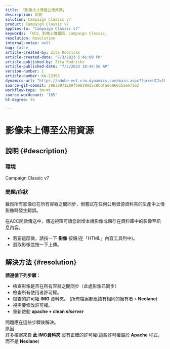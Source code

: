 ```yaml
---
title: 「影像未上傳至公用資源」
description: 說明
solution: Campaign Classic v7
product: Campaign Classic v7
applies-to: "Campaign Classic v7"
keywords: 「KCS、影像上傳錯誤、Campaign Classic」
resolution: Resolution
internal-notes: null
bug: false
article-created-by: Zita Rodricks
article-created-date: "7/3/2023 5:46:09 PM"
article-published-by: Zita Rodricks
article-published-date: "7/5/2023 10:44:56 AM"
version-number: 1
article-number: KA-22395
dynamics-url: "https://adobe-ent.crm.dynamics.com/main.aspx?forceUCI=1&pagetype=entityrecord&etn=knowledgearticle&id=ff97d978-c919-ee11-8f6e-6045bd006268"
source-git-commit: 3963e9712b9fb9819925c8bbfae6966bb5ee71d2
workflow-type: tm+mt
source-wordcount: '165'
ht-degree: 5%

---
```


# 影像未上傳至公用資源

## 說明 {#description}


### <b>環境 </b>

Campaign Classic v7

### <b>問題/症狀</b>

雖然所有影像已在所有容器之間同步，但嘗試在任何公用資源資料夾的生產中上傳影像時發生錯誤。

在ACC開啟傳送中，傳送視窗可讓您新增本機影像或儲存在資料庫中的影像至訊息內容。

- 若要這麼做，請按一下 <b>影像</b> 按鈕(在「HTML」內容工具列中)。
- 選取影像並按一下上傳。



## 解決方法 {#resolution}

<b>請遵循下列步驟：</b>
- 檢查影像是否在所有容器之間同步（此處影像已同步）
- 檢查所有使用者許可權。
- 檢查的許可權 <b>IMG</b> 資料夾。 (所有檔案都應該有相同的擁有者 `>`  <b>Neolane</b>)
- 視需要修改許可權。
- 重新啟動 <b>apache + clean *nlserver</b>*


問題應在這些步驟後解決。
<br>原因 <br>
許多檔案來自<b> 此 </b><b>IMG資料夾</b> 沒有正確的許可權(這些許可權屬於 <b>Apache</b> 程式，而不是 <b>Neolane</b>)
